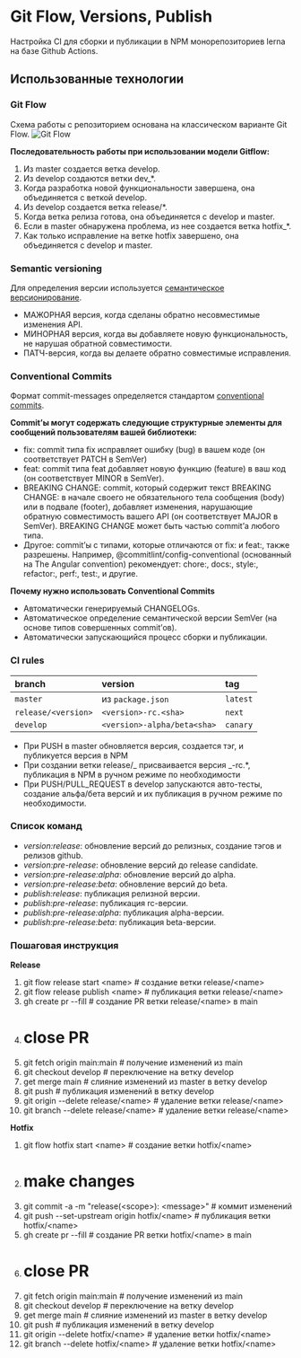 # Git Flow, Versions, Publish

Настройка CI для сборки и публикации в NPM
монорепозиториев lerna на базе Github Actions.

## Использованные технологии

### Git Flow

Схема работы с репозиторием основана на классическом варианте Git Flow.
![Git Flow](https://www.campingcoder.com/post/20180412-git-flow.png)

**Последовательность работы при использовании модели Gitflow:**

1. Из master создается ветка develop.
2. Из develop создаются ветки dev\_\*.
3. Когда разработка новой функциональности завершена, она объединяется с веткой
   develop.
4. Из develop создается ветка release/\*.
5. Когда ветка релиза готова, она объединяется с develop и master.
6. Если в master обнаружена проблема, из нее создается ветка hotfix\_\*.
7. Как только исправление на ветке hotfix завершено, она объединяется с develop
   и master.

### Semantic versioning

Для определения версии используется
[семантическое версионирование](https://semver.org/lang/ru/).

- МАЖОРНАЯ версия, когда сделаны обратно несовместимые изменения API.
- МИНОРНАЯ версия, когда вы добавляете новую функциональность, не нарушая
  обратной совместимости.
- ПАТЧ-версия, когда вы делаете обратно совместимые исправления.

### Conventional Commits

Формат commit-messages определяется стандартом
[conventional commits](https://www.conventionalcommits.org/en/v1.0.0/).

**Commit’ы могут содержать следующие структурные элементы для сообщений
пользователям вашей библиотеки:**

- fix: commit типа fix исправляет ошибку (bug) в вашем коде (он соответствует
  PATCH в SemVer)
- feat: commit типа feat добавляет новую функцию (feature) в ваш код (он
  соответствует MINOR в SemVer).
- BREAKING CHANGE: commit, который содержит текст BREAKING CHANGE: в начале
  своего не обязательного тела сообщения (body) или в подвале (footer),
  добавляет изменения, нарушающие обратную совместимость вашего API (он
  соответствует MAJOR в SemVer). BREAKING CHANGE может быть частью commit’а
  любого типа.
- Другое: commit’ы с типами, которые отличаются от fix: и feat:, также
  разрешены. Например, @commitlint/config-conventional (основанный на The
  Angular convention) рекомендует: chore:, docs:, style:, refactor:, perf:,
  test:, и другие.

**Почему нужно использовать Conventional Commits**

- Автоматически генерируемый CHANGELOGs.
- Автоматическое определение семантической версии SemVer (на основе типов
  совершенных commit’ов).
- Автоматически запускающийся процесс сборки и публикации.

### CI rules

| branch              | version                     | tag      |
| :------------------ | :-------------------------- | :------- |
| `master`            | из `package.json`           | `latest` |
| `release/<version>` | `<version>-rc.<sha>`        | `next`   |
| `develop`           | `<version>-alpha/beta<sha>` | `canary` |

- При PUSH в master обновляется версия, создается тэг, и публикуется версия в
  NPM
- При создании ветки release/_ присваивается версия _-rc.\*, публикация в NPM в
  ручном режиме по необходимости
- При PUSH/PULL_REQUEST в develop запускаются авто-тесты, создание альфа/бета
  версий и их публикация в ручном режиме по необходимости.

### Список команд

- _version:release_: обновление версий до релизных, создание тэгов и релизов
  github.
- _version:pre-release_: обновление версий до release candidate.
- _version:pre-release:alpha_: обновление версий до alpha.
- _version:pre-release:beta_: обновление версий до beta.
- _publish:release_: публикация релизной версии.
- _publish:pre-release_: публикация rc-версии.
- _publish:pre-release:alpha_: публикация alpha-версии.
- _publish:pre-release:beta_: публикация beta-версии.

### Пошаговая инструкция

**Release**
1. git flow release start \<name\> # создание ветки release/\<name\>
2. git flow release publish \<name\> # публикация ветки release/\<name\>
3. gh create pr --fill # создание PR ветки release/\<name\> в main
4. # close PR
5. git fetch origin main:main # получение изменений из main
6. git checkout develop # переключение на ветку develop
7. get merge main # слияние изменений из master в ветку develop
8. git push # публикация изменений в ветку develop
9. git origin --delete release/\<name\> # удаление ветки release/\<name\>
10. git branch --delete release/\<name\> # удаление ветки release/\<name\>

**Hotfix**
1. git flow hotfix start \<name\> # создание ветки hotfix/\<name\>
2. # make changes
3. git commit -a -m "release(\<scope\>): \<message\>" # коммит изменений
4. git push --set-upstream origin hotfix/\<name\> # публикация ветки hotfix/\<name\>
5. gh create pr --fill # создание PR ветки hotfix/\<name\> в main
6. # close PR
7. git fetch origin main:main # получение изменений из main
8. git checkout develop # переключение на ветку develop
9. get merge main # слияние изменений из master в ветку develop
10. git push # публикация изменений в ветку develop
11. git origin --delete hotfix/\<name\> # удаление ветки hotfix/\<name\>
12.  git branch --delete hotfix/\<name\> # удаление ветки hotfix/\<name\>
